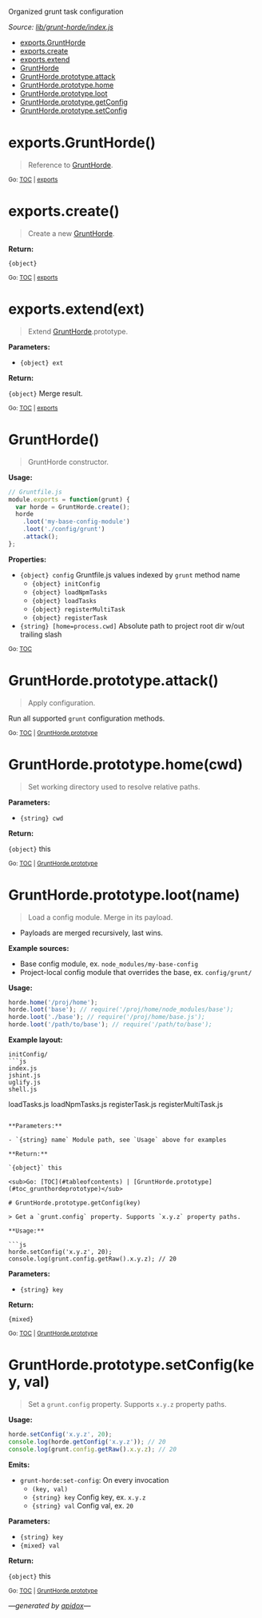Organized grunt task configuration

_Source: [lib/grunt-horde/index.js](../lib/grunt-horde/index.js)_

<a name="tableofcontents"></a>

- <a name="toc_exportsgrunthorde"></a><a name="toc_exports"></a>[exports.GruntHorde](#exportsgrunthorde)
- <a name="toc_exportscreate"></a>[exports.create](#exportscreate)
- <a name="toc_exportsextendext"></a>[exports.extend](#exportsextendext)
- <a name="toc_grunthorde"></a>[GruntHorde](#grunthorde)
- <a name="toc_grunthordeprototypeattack"></a><a name="toc_grunthordeprototype"></a>[GruntHorde.prototype.attack](#grunthordeprototypeattack)
- <a name="toc_grunthordeprototypehomecwd"></a>[GruntHorde.prototype.home](#grunthordeprototypehomecwd)
- <a name="toc_grunthordeprototypelootname"></a>[GruntHorde.prototype.loot](#grunthordeprototypelootname)
- <a name="toc_grunthordeprototypegetconfigkey"></a>[GruntHorde.prototype.getConfig](#grunthordeprototypegetconfigkey)
- <a name="toc_grunthordeprototypesetconfigkey-val"></a>[GruntHorde.prototype.setConfig](#grunthordeprototypesetconfigkey-val)

<a name="exports"></a>

# exports.GruntHorde()

> Reference to [GruntHorde](#grunthorde).

<sub>Go: [TOC](#tableofcontents) | [exports](#toc_exports)</sub>

# exports.create()

> Create a new [GruntHorde](#grunthorde).

**Return:**

`{object}`

<sub>Go: [TOC](#tableofcontents) | [exports](#toc_exports)</sub>

# exports.extend(ext)

> Extend [GruntHorde](#grunthorde).prototype.

**Parameters:**

- `{object} ext`

**Return:**

`{object}` Merge result.

<sub>Go: [TOC](#tableofcontents) | [exports](#toc_exports)</sub>

# GruntHorde()

> GruntHorde constructor.

**Usage:**

```js
// Gruntfile.js
module.exports = function(grunt) {
  var horde = GruntHorde.create();
  horde
    .loot('my-base-config-module')
    .loot('./config/grunt')
    .attack();
};
```

**Properties:**

- `{object} config` Gruntfile.js values indexed by `grunt` method name
  - `{object} initConfig`
  - `{object} loadNpmTasks`
  - `{object} loadTasks`
  - `{object} registerMultiTask`
  - `{object} registerTask`
- `{string} [home=process.cwd]` Absolute path to project root dir w/out trailing slash

<sub>Go: [TOC](#tableofcontents)</sub>

<a name="grunthordeprototype"></a>

# GruntHorde.prototype.attack()

> Apply configuration.

Run all supported `grunt` configuration methods.

<sub>Go: [TOC](#tableofcontents) | [GruntHorde.prototype](#toc_grunthordeprototype)</sub>

# GruntHorde.prototype.home(cwd)

> Set working directory used to resolve relative paths.

**Parameters:**

- `{string} cwd`

**Return:**

`{object}` this

<sub>Go: [TOC](#tableofcontents) | [GruntHorde.prototype](#toc_grunthordeprototype)</sub>

# GruntHorde.prototype.loot(name)

> Load a config module. Merge in its payload.

- Payloads are merged recursively, last wins.

**Example sources:**

- Base config module, ex. `node_modules/my-base-config`
- Project-local config module that overrides the base, ex. `config/grunt/`

**Usage:**

```js
horde.home('/proj/home');
horde.loot('base'); // require('/proj/home/node_modules/base');
horde.loot('./base'); // require('/proj/home/base.js');
horde.loot('/path/to/base'); // require('/path/to/base');
```

**Example layout:**

```
initConfig/
```js
index.js
jshint.js
uglify.js
shell.js
```

loadTasks.js
loadNpmTasks.js
registerTask.js
registerMultiTask.js
```

**Parameters:**

- `{string} name` Module path, see `Usage` above for examples

**Return:**

`{object}` this

<sub>Go: [TOC](#tableofcontents) | [GruntHorde.prototype](#toc_grunthordeprototype)</sub>

# GruntHorde.prototype.getConfig(key)

> Get a `grunt.config` property. Supports `x.y.z` property paths.

**Usage:**

```js
horde.setConfig('x.y.z', 20);
console.log(grunt.config.getRaw().x.y.z); // 20
```

**Parameters:**

- `{string} key`

**Return:**

`{mixed}`

<sub>Go: [TOC](#tableofcontents) | [GruntHorde.prototype](#toc_grunthordeprototype)</sub>

# GruntHorde.prototype.setConfig(key, val)

> Set a `grunt.config` property. Supports `x.y.z` property paths.

**Usage:**

```js
horde.setConfig('x.y.z', 20);
console.log(horde.getConfig('x.y.z')); // 20
console.log(grunt.config.getRaw().x.y.z); // 20
```

**Emits:**

- `grunt-horde:set-config`: On every invocation
  - `(key, val)`
  - `{string} key` Config key, ex. `x.y.z`
  - `{string} val` Config val, ex. `20`

**Parameters:**

- `{string} key`
- `{mixed} val`

**Return:**

`{object}` this

<sub>Go: [TOC](#tableofcontents) | [GruntHorde.prototype](#toc_grunthordeprototype)</sub>

_&mdash;generated by [apidox](https://github.com/codeactual/apidox)&mdash;_
